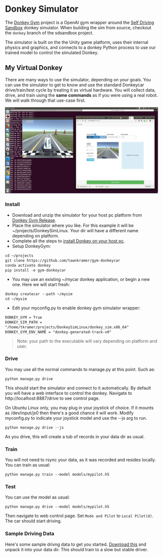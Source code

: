 # Donkey Simulator

The [Donkey Gym](https://github.com/tawnkramer/gym-donkeycar) project is a OpenAI gym wrapper around the [Self Driving Sandbox](https://github.com/tawnkramer/sdsandbox/tree/donkey) donkey simulator. When building the sim from source, checkout the `donkey` branch of the sdsandbox project. 


The simulator is built on the the Unity game platform, uses their internal physics and graphics, and connects to a donkey Python process to use our trained model to control the simulated Donkey.

## My Virtual Donkey

There are many ways to use the simulator, depending on your goals. You can use the simulator to get to know and use the standard Donkeycar drive/train/test cycle by treating it as virtual hardware. You will collect data, drive, and train using the __same commands__ as if you were using a real robot. We will walk through that use-case first.

![sim_screen_shot](../assets/sim_screen_shot.png)

### Install

* Download and unzip the simulator for your host pc platform from [Donkey Gym Release](https://github.com/tawnkramer/gym-donkeycar/releases).
* Place the simulator where you like. For this example it will be ~/projects/DonkeySimLinux. Your dir will have a different name depending on platform. 
* Complete all the steps to [install Donkey on your host pc](install_software.md#step-1-install-software-on-host-pc).
* Setup DonkeyGym: 
```
cd ~/projects
git clone https://github.com/tawnkramer/gym-donkeycar
conda activate donkey
pip install -e gym-donkeycar
```
* You may use an existing ~/mycar donkey application, or begin a new one. Here we will start fresh: 
```
donkey createcar --path ~/mysim
cd ~/mysim
```
* Edit your myconfig.py to enable donkey gym simulator wrapper:
```
DONKEY_GYM = True
DONKEY_SIM_PATH = "/home/tkramer/projects/DonkeySimLinux/donkey_sim.x86_64"
DONKEY_GYM_ENV_NAME = "donkey-generated-track-v0"
```
> Note: your path to the executable will vary depending on platform and user.

### Drive

You may use all the normal commands to manage.py at this point. Such as:
```
python manage.py drive
```
This should start the simulator and connect to it automatically. By default you will have a web interface to control the donkey. Navigate to http://localhost:8887/drive to see control page.

On Ubuntu Linux only, you may plug in your joystick of choice. If it mounts as /dev/input/js0 then there's a good chance it will work. Modify myconfig.py to indicate your joystick model and use the --js arg to run.
```
python manage.py drive --js
```

As you drive, this will create a tub of records in your data dir as usual.

### Train

You will not need to rsync your data, as it was recorded and resides locally. You can train as usual:
```
python manage.py train --model models/mypilot.h5
```

### Test

You can use the model as usual:
```
python manage.py drive --model models/mypilot.h5
```

Then navigate to web control page. Set `Mode and Pilot` to `Local Pilot(d)`. The car should start driving.

### Sample Driving Data

Here's some sample drivng data to get you started. [Download this](https://drive.google.com/open?id=1A5sTSddFsf494UDtnvYQBaEPYX87_LMp) and unpack it into your data dir. This should train to a slow but stable driver.
